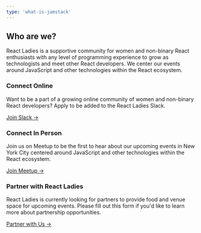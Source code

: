 ```yaml
---
type: 'what-is-jamstack'
---
```


## Who are we?

React Ladies is a supportive community for women and non-binary React enthusiasts with any level of programming experience to grow as technologists and meet other React developers. We center our events around JavaScript and other technologies within the React ecosystem.

### Connect Online

Want to be a part of a growing online community of women and non-binary React developers? Apply to be added to the React Ladies Slack.

<div class="call-to-action">
  <a type="neutral" href="https://airtable.com/shr05ToMIvHWsUvbs" class="Buttonstyle__StyledButton-ltfqg3-0 buJYZG">Join Slack →
  </a>
   
 
</div>

### Connect In Person

Join us on Meetup to be the first to hear about our upcoming events in New York City centered around JavaScript and other technologies within the React ecosystem.

<div class="call-to-action">
  <a type="neutral" href="https://www.meetup.com/react-ladies/" class="Buttonstyle__StyledButton-ltfqg3-0 buJYZG">Join Meetup →
  </a></div>

### Partner with React Ladies

React Ladies is currently looking for partners to provide food and venue space for upcoming events. Please fill out this form if you'd like to learn more about partnership opportunities.

<div class="call-to-action">
  <a type="neutral" href="https://airtable.com/shrKdwBV29CyooYhU" class="Buttonstyle__StyledButton-ltfqg3-0 buJYZG">Partner with Us →
  </a>
</div>
